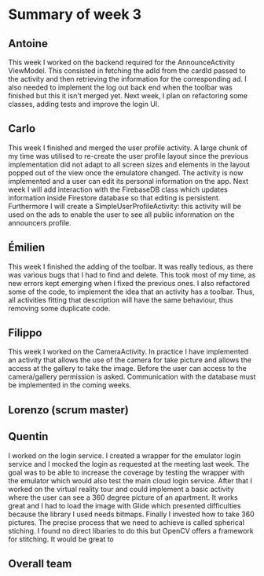# Summary of week 3

## Antoine

This week I worked on the backend required for the AnnounceActivity ViewModel. This consisted in fetching the adId from the cardId passed to the activity and then retrieving the information for the corresponding ad. I also needed to implement the log out back end when the toolbar was finished but this it isn't merged yet. Next week, I plan on refactoring some classes, adding tests and improve the login UI.
## Carlo
This week I finished and merged the user profile activity. A large chunk of my time was utilised to re-create the user profile layout since the previous implementation did not adapt to all screen sizes and elements in the layout popped out of the view once the emulatore changed. The activity is now implemented and a user can edit its personal information on the app. Next week I will add interaction with the FirebaseDB class which updates information inside Firestore database so that editing is persistent. Furthermore I will create a SimpleUserProfileActivity: this activity will be used on the ads to enable the user to see all public information on the announcers profile.


## Émilien
This week I finished the adding of the toolbar. It was really tedious, as there was various bugs that I had to find and delete. This took most of my time, as new errors kept emerging when I fixed the previous ones. I also refactored some of the code, to implement the idea that an activity has a toolbar. Thus, all activities fitting that description will have the same behaviour, thus removing some duplicate code.


## Filippo
This week I worked on the CameraActivity. In practice I have implemented an activity that allows the use of the camera for take picture and allows the access at the gallery to take the image. Before the user can access to the camera/gallery permission is asked. Communication with the database must be implemented in the coming weeks.


## Lorenzo (scrum master)


## Quentin

I worked on the login service. I created a wrapper for the emulator login service and I mocked the login as requested at the meeting last week. The goal was to be able to increase the coverage 
by testing the wrapper with the emulator which would also test the main cloud login service. 
After that I worked on the virtual reality tour and could implement a basic activity where the user can see a 360 degree picture of an apartment. It works great and I had to load the image with Glide which presented difficulties because the library I used needs bitmaps. 
Finally I invested how to take 360 pictures. The precise process that we need to achieve is called spherical stiching. I found no direct libaries to do this but OpenCV offers a framework for stitching. It would be great to 

## Overall team
